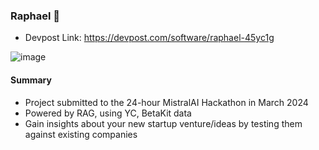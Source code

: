 ### Raphael 🐢
- Devpost Link: https://devpost.com/software/raphael-45yc1g

![image](https://github.com/alvanli/mistral-hackathon-mar24/assets/51011489/143f656e-2d5e-491f-8e6e-483177d70979)

#### Summary
- Project submitted to the 24-hour MistralAI Hackathon in March 2024
- Powered by RAG, using YC, BetaKit data 
- Gain insights about your new startup venture/ideas by testing them against existing companies

